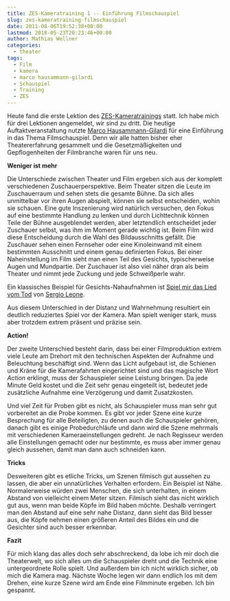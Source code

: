 ```yaml
---
title: ZES-Kameratraining 1 -- Einführung Filmschauspiel
slug: zes-kameratraining-filmschauspiel
date: 2011-08-06T19:52:38+00:00
lastmod: 2018-05-23T20:23:46+00:00
author: Mathias Wellner
categories:
  - theater
tags:
  - Film
  - kamera
  - marco hausammann-gilardi
  - Schauspiel
  - Training
  - ZES
---
```

Heute fand die erste Lektion des [ZES-Kameratrainings](http://www.zes-info.ch/ZES/Kameratraining.html) statt. Ich habe mich für drei Lektionen angemeldet, wir sind zu dritt. Die heutige Auftaktveranstaltung nutzte [Marco Hausammann-Gilardi](http://www.zes-info.ch/ZES/Kursleitung.html) für eine Einführung in das Thema Filmschauspiel. Denn wir alle hatten bisher eher Theatererfahrung gesammelt und die Gesetzmäßigkeiten und Gepflogenheiten der Filmbranche waren für uns neu. 

**Weniger ist mehr**

Die Unterschiede zwischen Theater und Film ergeben sich aus der komplett verschiedenen Zuschauerperspektive. Beim Theater sitzen die Leute im Zuschauerraum und sehen stets die gesamte Bühne. Da sich alles unmittelbar vor ihren Augen abspielt, können sie selbst entscheiden, wohin sie schauen. Eine gute Inszenierung wird natürlich versuchen, den Fokus auf eine bestimmte Handlung zu lenken und durch Lichttechnik können Teile der Bühne ausgeblendet werden, aber letztendlich entscheidet jeder Zuschauer selbst, was ihm im Moment gerade wichtig ist. Beim Film wird diese Entscheidung durch die Wahl des Bildausschnitts gefällt. Die Zuschauer sehen einen Fernseher oder eine Kinoleinwand mit einem bestimmten Ausschnitt und einem genau definierten Fokus. Bei einer Naheinstellung im Film sieht man einen Teil des Gesichts, typischerweise Augen und Mundpartie. Der Zuschauer ist also viel näher dran als beim Theater und nimmt jede Zuckung und jede Schweißperle wahr. 

Ein klassisches Beispiel für Gesichts-Nahaufnahmen ist [Spiel mir das Lied vom Tod](http://de.wikipedia.org/wiki/Spiel_mir_das_Lied_vom_Tod) von [Sergio Leone](http://de.wikipedia.org/wiki/Sergio_Leone). 



Aus diesem Unterschied in der Distanz und Wahrnehmung resultiert ein deutlich reduziertes Spiel vor der Kamera. Man spielt weniger stark, muss aber trotzdem extrem präsent und präzise sein. 

**Action!**

Der zweite Unterschied besteht darin, dass bei einer Filmproduktion extrem viele Leute am Drehort mit den technischen Aspekten der Aufnahme und Beleuchtung beschäftigt sind. Wenn das Licht aufgebaut ist, die Schienen und Kräne für die Kamerafahrten eingerichtet sind und das magische Wort _Action_ erklingt, muss der Schauspieler seine Leistung bringen. Da jede Minute Geld kostet und die Zeit sehr genau eingeteilt ist, bedeutet jede zusätzliche Aufnahme eine Verzögerung und damit Zusatzkosten. 

Und viel Zeit für Proben gibt es nicht, als Schauspieler muss man sehr gut vorbereitet an die Probe kommen. Es gibt vor jeder Szene eine kurze Besprechung für alle Beteiligten, zu denen auch die Schauspieler gehören, danach gibt es einige Probedurchläufe und dann wird die Szene mehrmals mit verschiedenen Kameraeinstellungen gedreht. Je nach Regisseur werden alle Einstellungen gemacht oder nur bestimmte, es muss aber immer genau gleich aussehen, damit man dann auch schneiden kann. 

**Tricks**

Desweiteren gibt es etliche Tricks, um Szenen filmisch gut aussehen zu lassen, die aber ein unnatürliches Verhalten erfordern. Ein Beispiel ist Nähe. Normalerweise würden zwei Menschen, die sich unterhalten, in einem Abstand von vielleicht einem Meter sitzen. Filmisch sieht das nicht wirklich gut aus, wenn man beide Köpfe im Bild haben möchte. Deshalb verringert man den Abstand auf eine sehr nahe Distanz, dann sieht das Bild besser aus, die Köpfe nehmen einen größeren Anteil des Bildes ein und die Gesichter sind auch besser erkennbar. 

**Fazit**

Für mich klang das alles doch sehr abschreckend, da lobe ich mir doch die Theaterwelt, wo sich alles um die Schauspieler dreht und die Technik eine untergeordnete Rolle spielt. Und außerdem bin ich nicht wirklich sicher, ob mich die Kamera mag. Nächste Woche legen wir dann endlich los mit dem Drehen, eine kurze Szene wird am Ende eine Filmminute ergeben. Ich bin gespannt. 